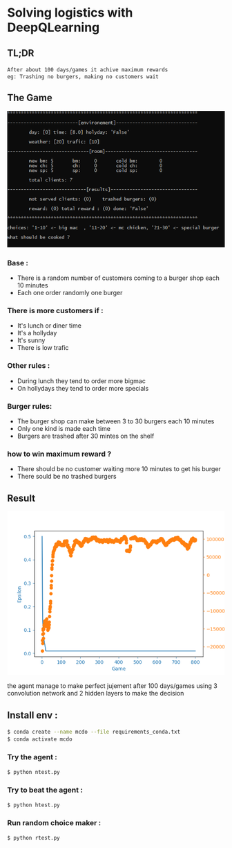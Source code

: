 # Solving logistics with DeepQLearning
## TL;DR
```
After about 100 days/games it achive maximum rewards
eg: Trashing no burgers, making no customers wait
```
## The Game
![Rendered game](rendered.png)

### Base :
- There is a random number of customers coming to a burger shop each 10 minutes
- Each one order randomly one burger
### There is more customers if :
- It's lunch or diner time
- It's a hollyday
- It's sunny
- There is low trafic
### Other rules :
- During lunch they tend to order more bigmac
- On hollydays they tend to order more specials
### Burger rules:
- The burger shop can make between 3 to 30 burgers each 10 minutes
- Only one kind is made each time
- Burgers are trashed after 30 mintes on the shelf
### how to win maximum reward ?
- There should be no customer waiting more 10 minutes to get his burger
- There sould be no trashed burgers

## Result
![Ploted rewards](nplot.png)

the agent manage to make perfect jujement after 100 days/games using 3 convolution network and 2 hidden layers to make the decision

## Install env :
```bash
$ conda create --name mcdo --file requirements_conda.txt
$ conda activate mcdo
```
### Try the agent :
```bash
$ python ntest.py
```
### Try to beat the agent :
```bash
$ python htest.py
```
### Run random choice maker :
```bash
$ python rtest.py
```
